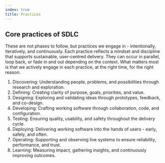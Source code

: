 ```yaml
---
index: true
title: Practices
---
```


## Core practices of SDLC 

These are not phases to follow, but practices we engage in - intentionally, iteratively, and continuously. Each practice reflects a mindset and discipline that supports sustainable, user-centred delivery. They can occur in parallel, loop back, or fade in and out depending on the context. What matters most is that we actively engage in each practice, at the right time, for the right reason. 

1. Discovering: Understanding people, problems, and possibilities through research and exploration. 
2. Defining: Creating clarity of purpose, goals, priorities, and value. 
3. Designing: Exploring and validating ideas through prototypes, feedback, and co-design. 
4. Developing: Crafting working software through collaboration, code, and configuration. 
5. Testing: Ensuring quality, usability, and safety throughout the delivery cycle. 
6. Deploying: Delivering working software into the hands of users - early, safely, and often. 
7. Operating: Supporting and observing live systems to ensure reliability, performance, and trust. 
8. Learning: Measuring impact, gathering insights, and continuously improving outcomes. 
